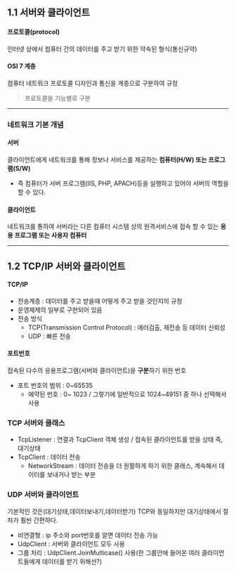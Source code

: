 ## 1.1 서버와 클라이언트

#### 프로토콜(protocol)
인터넷 상에서 컴퓨터 간의 데이터를 주고 받기 위한 약속된 형식(통신규약)

#### OSI 7 계층
컴퓨터 네트워크 프로토콜 디자인과 통신을 계층으로 구분하여 규정
> 프로토콜을 기능별로 구분

-----
### 네트워크 기본 개념

#### 서버
클라이언트에게 네트워크를 통해 정보나 서비스를 제공하는 **컴퓨터(H/W) 또는 프로그램(S/W)** 
 * 즉 컴퓨터가 서버 프로그램(IIS, PHP, APACH)등을 실행하고 있어야 서버의 역할을 할 수 있다.

#### 클라이언트
네트워크를 통하여 서버라는 다른 컴퓨터 시스템 상의 원격서비스에 접속 할 수 있는 **응용 프로그램 또는 사용자 컴퓨터**

---

## 1.2 TCP/IP 서버와 클라이언트

#### TCP/IP
* 전송계층 : 데이터를 주고 받을때 어떻게 주고 받을 것인지의 규정
* 운영체제의 일부로 구현되어 있음
* 전송 방식
  * TCP(Transmission Control Protocol) : 에러검출, 재전송 등 데이터 신뢰성
  * UDP : 빠른 전송
  
#### 포트번호
접속된 다수의 응용프로그램(서버와 클라이언트)을 **구분**하기 위한 번호

* 포트 번호의 범위 : 0~65535
  * 예약된 번호 : 0~ 1023 / 그렇기에 일반적으로 1024~49151 중 하나 선택해서 사용
 
### TCP 서버와 클래스
* TcpListener : 연결과 TcpClient 객체 생성 / 접속된 클라이언트를 받을 상태 즉, 대기상태
* TcpClient : 데이터 전송
  * NetworkStream : 데이터 전송을 더 원활하게 하기 위한 클래스, 계속해서 데이터를 보내거나 받는 부분
  

### UDP 서버와 클라이언트
기본적인 것은(대기상태,데이터보내기,데이터받기) TCP와 동일하지만 대기상태에서 절차가 훨씬 간편하다. 

* 비연결형 : ip 주소와 port번호를 알면 데이터 전송 가능
* UdpClient : 서버와 클라이언트 모두 사용
* 그룹 처리 : UdpClient.JoinMulticase() 사용(한 그룹안에 들어온 여러 클라이언트들에게 데이터를 받기 위해선?)
